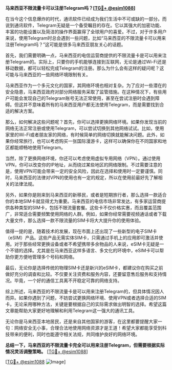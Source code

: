 **马来西亚不限流量卡可以注册Telegram吗？[[TG💪+ @esim1088](https://t.me/s/esim1088)]**

在当今这个信息爆炸的时代，通讯软件已经成为我们生活中不可或缺的一部分。而说到通讯软件，Telegram无疑是一个备受瞩目的存在。它以其强大的加密功能、丰富的功能设置以及简洁的操作界面赢得了全球用户的喜爱。不过，对于许多用户来说，使用Telegram时总会遇到一些问题，比如“马来西亚的不限流量卡可以用来注册Telegram吗？”这可能是很多马来西亚朋友关心的话题。

首先，我们需要明确一点，马来西亚的电信运营商提供的不限流量卡是可以用来注册Telegram的。实际上，只要你的手机能够连接到互联网，无论是通过Wi-Fi还是移动数据，都可以轻松完成Telegram的注册。那么为什么会有这样的疑问呢？这可能与马来西亚的一些网络环境限制有关。

马来西亚作为一个多元文化的国家，其网络环境也相对复杂。为了应对一些潜在的安全隐患，马来西亚政府对部分网络服务采取了监管措施。在这种情况下，有些用户可能会发现自己的Telegram账号无法正常使用，甚至在尝试注册时会遇到障碍。但这并不意味着所有的马来西亚用户都无法使用Telegram，而是需要找到合适的解决方案。

那么，如何解决这些问题呢？首先，你可以选择更换网络环境。如果你发现当前的网络无法正常注册或使用Telegram，可以尝试切换到其他网络试试。比如，使用家里的Wi-Fi或者朋友家的网络，有时候简单的网络切换就能解决问题。此外，如果你经常旅行，也可以考虑购买一张国际漫游卡，这样可以确保你在不同国家和地区都能顺畅地使用Telegram。

当然，除了更换网络环境，你还可以考虑使用虚拟专用网络（VPN）。通过使用VPN，你可以改变你的IP地址，从而绕过某些地区的网络限制。不过需要注意的是，使用VPN可能会带来一定的安全风险，因此在选择和使用时一定要谨慎。同时，马来西亚的法律对VPN的使用也有一定的规定，所以在使用前最好先了解相关的法律法规。

另外，如果你是刚来到马来西亚的新移民，或者是短期旅行者，那么选择一款适合你的本地SIM卡就显得尤为重要。马来西亚的电信市场非常发达，有多家运营商提供各种类型的SIM卡，包括不限流量套餐。这些卡不仅价格实惠，而且覆盖范围广，非常适合需要频繁使用网络的人群。例如，如果你经常需要视频通话或者下载大量文件，那么选择一款不限流量的SIM卡将大大提升你的使用体验。

值得一提的是，随着技术的发展，现在市面上还出现了一些新型的电子SIM卡（eSIM）产品。这些产品无需实体SIM卡，只需通过手机上的应用即可激活并使用。对于那些经常更换设备或者不希望携带多余物品的人来说，eSIM卡无疑是一个不错的选择。尤其是在马来西亚这样多语言、多文化的环境中，eSIM卡可以帮助你更方便地管理多个号码和网络。

最后，无论你是选择传统的物理SIM卡还是新兴的eSIM卡，都建议你在购买之前做好充分的调查和比较。不仅要关注资费和服务内容，还要留意售后服务和支持情况。毕竟，一个好的通信工具离不开稳定可靠的网络支持。

综上所述，马来西亚的不限流量卡是可以用来注册Telegram的，但具体情况因人而异。如果你遇到了问题，不妨尝试更换网络环境、使用VPN或者选择合适的SIM卡。无论采用哪种方法，关键是要根据自己的实际需求做出明智的选择。希望这篇文章能帮助大家更好地理解和利用Telegram这一强大的通讯工具。

无论你是马来西亚本地居民，还是来自其他国家的游客，在这里都要提醒大家一句：网络安全无小事，合理合法地使用网络资源才是王道！希望大家都能享受到科技带来的便利，同时也能遵守相关法规，共同维护良好的网络环境。

**总结一下，马来西亚的不限流量卡完全可以用来注册Telegram，但需要根据实际情况灵活调整策略。** [[TG💪+ @esim1088](https://t.me/s/esim1088)]

[[TG💪+ @esim1088](https://t.me/s/esim1088) ![Image](https://i.postimg.cc/4NQfJmqS/Snipaste-2025-05-13-00-14-12.png)]